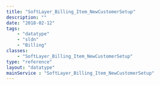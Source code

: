 ```yaml
---
title: "SoftLayer_Billing_Item_NewCustomerSetup"
description: ""
date: "2018-02-12"
tags:
    - "datatype"
    - "sldn"
    - "Billing"
classes:
    - "SoftLayer_Billing_Item_NewCustomerSetup"
type: "reference"
layout: "datatype"
mainService : "SoftLayer_Billing_Item_NewCustomerSetup"
---
```

